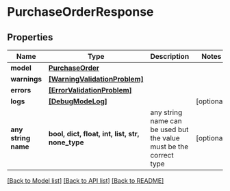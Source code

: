 # PurchaseOrderResponse

## Properties

| Name                | Type                                                          | Description                                                        | Notes      |
| ------------------- | ------------------------------------------------------------- | ------------------------------------------------------------------ | ---------- |
| **model**           | [**PurchaseOrder**](PurchaseOrder.md)                         |                                                                    |
| **warnings**        | [**[WarningValidationProblem]**](WarningValidationProblem.md) |                                                                    |
| **errors**          | [**[ErrorValidationProblem]**](ErrorValidationProblem.md)     |                                                                    |
| **logs**            | [**[DebugModeLog]**](DebugModeLog.md)                         |                                                                    | [optional] |
| **any string name** | **bool, dict, float, int, list, str, none_type**              | any string name can be used but the value must be the correct type | [optional] |

[[Back to Model list]](../README.md#documentation-for-models) [[Back to API list]](../README.md#documentation-for-api-endpoints) [[Back to README]](../README.md)
